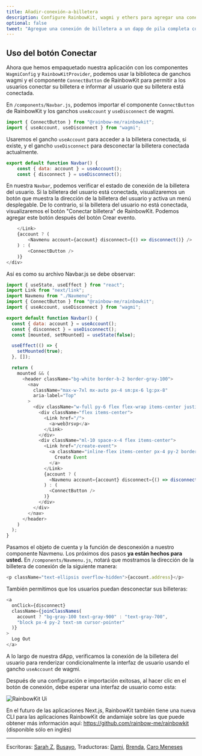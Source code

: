 ```yaml
---
title: Añadir-conexión-a-billetera
description: Configure RainbowKit, wagmi y ethers para agregar una conexión de billetera a su dapp.
optional: false
tweet: "Agregue una conexión de billetera a un dapp de pila completa con #30DaysofWeb3 @womenbuildweb3 🌈"
---
```


## Uso del botón Conectar

Ahora que hemos empaquetado nuestra aplicación con los componentes `WagmiConfig` y `RainbowKitProvider`, podemos usar la biblioteca de ganchos wagmi y el componente `ConnectButton` de RainbowKit para permitir a los usuarios conectar su billetera e informar al usuario que su billetera está conectada.

En `/components/Navbar.js`, podemos importar el componente `ConnectButton` de RainbowKit y los ganchos `useAccount` y `useDisconnect` de wagmi.

```javascript
import { ConnectButton } from "@rainbow-me/rainbowkit";
import { useAccount, useDisconnect } from "wagmi";
```

Usaremos el gancho `useAccount` para acceder a la billetera conectada, si existe, y el gancho `useDisconnect` para desconectar la billetera conectada actualmente.

```javascript
export default function Navbar() {
    const { data: account } = useAccount();
    const { disconnect } = useDisconnect();
```

En nuestra `Navbar`, podemos verificar el estado de conexión de la billetera del usuario. Si la billetera del usuario está conectada, visualizaremos un botón que muestra la dirección de la billetera del usuario y activa un menú desplegable. De lo contrario, si la billetera del usuario no está conectada, visualizaremos el botón "Conectar billetera" de RainbowKit. Podemos agregar este botón después del botón Crear evento.

```javascript
    </Link>
    {account ? (
        <Navmenu account={account} disconnect={() => disconnect()} />
    ) : (
        <ConnectButton />
    )}
</div>
```

Así es como su archivo Navbar.js se debe observar:

```javascript
import { useState, useEffect } from "react";
import Link from "next/link";
import Navmenu from "./Navmenu";
import { ConnectButton } from "@rainbow-me/rainbowkit";
import { useAccount, useDisconnect } from "wagmi";

export default function Navbar() {
  const { data: account } = useAccount();
  const { disconnect } = useDisconnect();
  const [mounted, setMounted] = useState(false);

  useEffect(() => {
    setMounted(true);
  }, []);

  return (
    mounted && (
      <header className="bg-white border-b-2 border-gray-100">
        <nav
          className="max-w-7xl mx-auto px-4 sm:px-6 lg:px-8"
          aria-label="Top"
        >
          <div className="w-full py-6 flex flex-wrap items-center justify-between border-b border-indigo-500 lg:border-none">
            <div className="flex items-center">
              <Link href="/">
                <a>web3rsvp</a>
              </Link>
            </div>
            <div className="ml-10 space-x-4 flex items-center">
              <Link href="/create-event">
                <a className="inline-flex items-center px-4 py-2 border border-transparent text-sm font-medium rounded-md text-indigo-700 border border-indigo-100 hover:bg-indigo-50 focus:outline-none focus:ring-2 focus:ring-offset-2 focus:ring-indigo-500">
                  Create Event
                </a>
              </Link>
              {account ? (
                <Navmenu account={account} disconnect={() => disconnect()} />
              ) : (
                <ConnectButton />
              )}
            </div>
          </div>
        </nav>
      </header>
    )
  );
}
```

Pasamos el objeto de cuenta y la función de desconexión a nuestro componente Navmenu. Los próximos dos pasos **ya están hechos para usted.**
En `/components/Navmenu.js`, notará que mostramos la dirección de la billetera de conexión de la siguiente manera:

```javascript
<p className="text-ellipsis overflow-hidden">{account.address}</p>
```

También permitimos que los usuarios puedan desconectar sus billeteras:

```javascript
<a
  onClick={disconnect}
  className={joinClassNames(
    account ? "bg-gray-100 text-gray-900" : "text-gray-700",
    "block px-4 py-2 text-sm cursor-pointer"
  )}
>
  Log Out
</a>
```

A lo largo de nuestra dApp, verificamos la conexión de la billetera del usuario para renderizar condicionalmente la interfaz de usuario usando el gancho `useAccount` de wagmi.

Después de una configuración e importación exitosas, al hacer clic en el botón de conexión, debe esperar una interfaz de usuario como esta:

![RainbowKit Ui](https://i.imgur.com/QgE9oIj.jpg)

En el futuro de las aplicaciones Next.js, RainbowKit también tiene una nueva CLI para las aplicaciones RainbowKit de andamiaje sobre las que puede obtener más información aquí: https://github.com/rainbow-me/rainbowkit (disponible sólo en inglés)

---

Escritoras: [Sarah Z](https://twitter.com/haegeez), [Busayo](https://twitter.com/AmoweO),
Traductoras: [Dami](https://twitter.com/dakitidami), [Brenda](https://twitter.com/engineerbrenda), [Caro Meneses](https://twitter.com/carmedinat)

